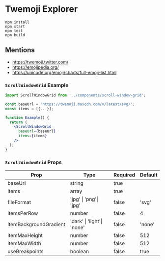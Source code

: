 # Twemoji Explorer

```
npm install
npm start
npm test
npm build
```

## Mentions

- https://twemoji.twitter.com/
- https://emojipedia.org/
- https://unicode.org/emoji/charts/full-emoji-list.html

### `ScrollWindowGrid` Example

```jsx
import ScrollWindowGrid from '../components/scroll-window-grid';

const baseUrl = 'https://twemoji.maxcdn.com/v/latest/svg/';
const items = [{...}];

function Example() {
  return (
    <ScrollWindowGrid
      baseUrl={baseUrl}
      items={items}
    />
  );
}
```

### `ScrollWindowGrid` Props

| Prop                   | Type                       | Required | Default |
| ---------------------- | -------------------------- | -------- | ------- |
| baseUrl                | string                     | true     |         |
| items                  | array                      | true     |         |
| fileFormat             | 'jpg' \| 'png'\| 'jpg'     | false    | 'svg'   |
| itemsPerRow            | number                     | false    | 4       |
| itemBackgroundGradient | 'dark' \| 'light'\| 'none' | false    | 'none'  |
| itemMaxHeight          | number                     | false    | 512     |
| itemMaxWidth           | number                     | false    | 512     |
| useBreakpoints         | boolean                    | false    | true    |
